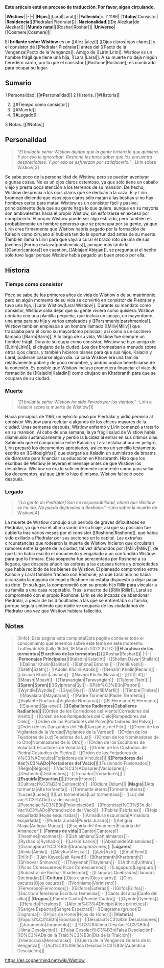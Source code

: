 **Este artículo está en proceso de traducción. Por favor, sigan circulando.**


|**Wistiow**|
|-|-|
|**Hijos**|[[Laral\|Laral]]|
|**Fallecido**|c. ? 1166|
|**Títulos**|Consistor|
|**Residencia**|[[Piedralar\|Piedralar]]|
|**Nacionalidad**|[[De Alezkar\|de Alezkar]]|
|**Mundo natal**|[[Roshar\|Roshar]]|
|**Universo**|[[Cosmere\|Cosmere]]|

El **brillante señor Wistiow** es un [[Alezi\|alezi]] [[Ojos claros\|ojos claros]] y el consistor de [[Piedralar\|Piedralar]] antes del [[Pacto de la Venganza\|Pacto de la Venganza]]. Amigo de [[Lirin\|Lirin]], Wistiow es un hombre frágil que tiene una hija, [[Laral\|Laral]]. A su muerte no deja ningún heredero varón, por lo que el consistor [[Roshone\|Roshone]] es nombrado para ocupar su lugar.

## Sumario

1 Personalidad. [[#Personalidad]] 
2 Historia. [[#Historia]] 

2. [[#Tiempo como consistor]] 
2. [[#Muerte]] 
2. [[#Legado]] 


3 Notas. [[#Notas]] 


## Personalidad
>“*El brillante señor Wistiow dejaba que la gente hiciera lo que quisiera. Y por eso lo ignoraban. Roshone les hace saber que los encuentra despreciables. Y por eso se esfuerzan por satisfacerlo.*”
\-Lirin sobre Wistiow[3]


Se sabe poco de la personalidad de Wistiow, pero se pueden aventurar algunas cosas. No es un ojos claros ostentoso, ya que sólo tiene un caballo viejo y presta poca atención a los terrenos de su mansión. De hecho, Wistiow desprecia a los ojos claros que se dedican a la caza. Él y Lirin bromean diciendo que esos ojos claros sólo matan a las bestias si no hay hombres cerca para matar.
Wistiow es un consistor fácil y pasivo; principalmente deja que su gente haga lo que quiera, aunque en su mayoría son ambivalentes hacia el propio Wistiow, sin esforzarse en exceso por complacerlo. El propio Wistiow puede ser algo estirado, pero también es probablemente un hombre generoso que se preocupa por su gente, ya que Lirin cree firmemente que Wistiow habría pagado por la formación de Kaladin como cirujano si hubiera tenido la oportunidad antes de su muerte. También llama a Lirin para que vaya a curar el brazo roto de una de sus jóvenes [[Forma esclava\|parshmenias]], aunque más tarde la [[Cantor\|cantora]] en cuestión, [[Abiajan\|Abiajan]], se pregunta si el hecho sólo tuvo lugar porque Wistiow había pagado un buen precio por ella.

## Historia
### Tiempo como consistor
Poco se sabe de los primeros años de vida de Wistiow o de su matrimonio, pero en algún momento de su vida se convirtió en consistor de Piedralar y tuvo una hija, [[Laral Wistiow\|Laral Wistiow]]. Durante su mandato como consistor, Wistiow solía dejar que su gente viviera como quisiera. Wistiow contaba con una plantilla pequeña, que incluía un lacayo, un mayordomo, una ama para su hija y varios empleados y [[Parshmenio\|parshmenios]]. Wistiow también empleaba a un hombre llamado [[Miliv\|Miliv]] que trabajaba para él como su mayordomo principal, así como a un cocinero llamado [[Barm\|Barm]]. A lo largo de su vida, Wistiow fue siempre un hombre frágil.
Durante su etapa como consistor, Wistiow se hizo amigo de [[Lirin\|Lirin]], el cirujano de la ciudad. Los dos bromeaban a menudo sobre otros ojos claros, y también hicieron planes para que sus hijos, Kaladin y Laral, pudieran casarse algún día. La casa Wistiow era una familia relativamente pobre y de poco renombre, y ambos podían beneficiarse de la conexión. Es posible que Wistiow incluso prometiera financiar el viaje de formación de [[Kaladin\|Kaladin]] como cirujano en Kharbranth para que se ocupara de su ciudad.

### Muerte
>“*El brillante señor Wistiow ha sido llevado por los vientos.*”
\-Lirin a Kaladin sobre la muerte de Wistiow[1]


Hacia principios de 1166, un ejército pasó por Piedralar y pidió permiso al consistor Wistiow para reclutar a algunos de los chicos mayores de la ciudad. Unas semanas después, Wistiow enfermó y Lirin comenzó a tratarlo en su mansión. Al cabo de una semana, la ya frágil salud de Wistiow había disminuido sustancialmente y perdió la lucidez al entrar en sus últimos días. Sabiendo que el compromiso entre Kaladin y Laral estaba ahora en peligro, Lirin preparó los documentos apropiados, así como un sencillo testamento escrito en [[Glifos\|glifos]] que otorgaría a Kaladin un suministro de broams de diamante para financiar su educación en Kharbranth. Hizo que los escribas de Wistiow le leyeran el mensaje antes de que Wistiow los despidiera. Wistiow no era lo suficientemente coherente como para sellar los documentos, así que Lirin lo hizo él mismo. Wistiow falleció poco después.

### Legado
>“*[La gente de Piedralar] Son mi responsabilidad, ahora que Wistiow se ha ido. No puedo dejárselos a Roshone.*”
\-Lirin sobre la muerte de Wistiow[4]


La muerte de Wistiow condujo a un período de graves dificultades en Piedralar, ya que era el último varón de su linaje, así que su posición fue cubierta tras varios meses por el consistor [[Roshone\|Roshone]], que había sido exiliado a Piedralar por sus acciones en la capital. Las extrañas circunstancias que rodearon la muerte de Wistiow hicieron que circularan rumores entre la gente de la ciudad, tal vez difundidos por [[Miliv\|Miliv]], de que Lirin había escrito el documento y engañado a un confundido Wistiow para que lo firmara. Esta sospecha fue acrecentada por Roshone a su llegada, que deseaba añadir las esferas a las escasas tierras y propiedades que había recibido de los bienes de Wistiow. El planeado compromiso entre Kaladin y Laral también fracasó con Roshone, ya que Laral aún no había alcanzado la mayoría de edad y Roshone no estaba dispuesto a dejar pasar su dote. En su lugar, la comprometió con su propio hijo Rillir para vincular a su familia a una casa respetable. Tras la muerte de [[Rillir\|Rillir]], Laral se comprometió con el propio Roshone. Lirin se vio incapaz de abandonar Piedralar, a pesar de las dificultades a las que se enfrentaba su familia, porque seguía sintiendo que nadie se ocuparía de los ciudadanos de Piedralar una vez que Wistiow hubiera fallecido.

## Notas



> [!info] ¡Esta página está completa!Esta página contiene todo el conocimiento que tenemos sobre este tema en este momento.
Truthwatch3r (talk) 16:56, 18 March 2022 (UTC)
|**[[El archivo de las tormentas\|El archivo de las tormentas]] (**[[Roshar\|Roshar]]**)**|
|-|-|
|**Personajes Principales**|[[Kaladin\|Kaladin]] · [[Shallan Davar\|Shallan]] · [[Dalinar Kholin\|Dalinar]] · [[Eshonai\|Eshonai]] · [[Venli\|Venli]] · [[Szeth\|Szeth]] · [[Adolin Kholin\|Adolin]] · [[Renarin Kholin\|Renarin]] · [[Jasnah Kholin\|Jasnah]] · [[Navani Kholin\|Navani]] · [[Lift\|Lift]] · [[Moash\|Moash]] · [[Taravangian\|Taravangian]] · [[Talenel\|Taln]]|
|**[[Spren\|Spren]]**|[[Sylphrena\|Syl]] · [[Patr%C3%B3n\|Patrón]] · [[Wyndle\|Wyndle]] · [[Glys\|Glys]] · [[Marfil\|Marfil]] · [[Timbre\|Timbre]] · [[Mayalaran\|Mayalaran]] · [[Padre Tormenta\|Padre Tormenta]] · [[Vigilante Nocturna\|Vigilante Nocturna]] · [[El Hermano\|El Hermano]] · [[Sja-anat\|Sja-anat]]|
|**[[Caballeros Radiantes\|Caballeros Radiantes]]**|[[Orden de los Corredores del Viento\|Corredores del Viento]] · [[Orden de los Rompedores del Cielo\|Rompedores del Cielo]] · [[Orden de los Portadores del Polvo\|Portadores del Polvo]] · [[Orden de los Danzantes del Filo\|Danzantes del Filo]] · [[Orden de los Vigilantes de la Verdad\|Vigilantes de la Verdad]] · [[Orden de los Tejedores de Luz\|Tejedores de Luz]] · [[Orden de los Nominadores de lo Otro\|Nominadores de lo Otro]] · [[Orden de los Escultores de Voluntad\|Escultores de Voluntad]] · [[Orden de los Custodios de Piedra\|Custodios de Piedra]] · [[Orden de los Forjadores de V%C3%ADnculos\|Forjadores de Vínculos]]|
|**[[Portadores del Vac%C3%ADo\|Portadores del Vacío]]**|[[Fusionado\|Fusionados]] · [[Regio\|Regios]] · [[Vac%C3%ADospren\|Vacíospren]] · [[Deshecho\|Deshechos]] · [[Tronador\|Tronadores]]|
|**[[Esquirla\|Esquirlas]]**|[[Honor\|Honor]] · [[Cultivaci%C3%B3n\|Cultivación]] · [[Odium\|Odium]]|
|**Magia**|[[Alta tormenta\|Alta tormenta]] · [[Tormenta eterna\|Tormenta eterna]] · [[Luces\|Luces]] ([[Luz tormentosa\|Luz tormentosa]] · [[Luz del vac%C3%ADo\|Luz del vacío]]) · [[Potenciaci%C3%B3n\|Potenciación]] · [[Potenciaci%C3%B3n del Vac%C3%ADo\|Potenciación del Vacío]] · [[Fabrial\|Fabriales]] · [[Hoja esquirlada\|Hojas esquirladas]] · [[Armadura esquirlada\|Armadura esquirlada]] · [[Puerta Jurada\|Puerta Jurada]] · [[Antigua Magia\|Antigua Magia]] · [[Esquirla del Amanecer\|Esquirla del Amanecer]]|
|**Formas de vida**|[[Cantor\|Cantores]] · [[Insomne\|Insomnes]] · [[Siah aimiano\|Siah aimianos]] · [[Ryshadio\|Ryshadio]] · [[Larkin\|Larkin]] · [[Abismoide\|Abismoides]] · [[Grancaparaz%C3%B3n\|Grancaparazones]]|
|**Lugares**|[[Aimia\|Aimia]] · [[Alezkar\|Alezkar]] · [[Azir\|Azir]] · [[Emul\|Emul]] · [[Iri\|Iri]] · [[Jah Keved\|Jah Keved]] · [[Kharbranth\|Kharbranth]] · [[Shinovar\|Shinovar]] · [[Thaylenah\|Thaylenah]] · [[Urithiru\|Urithiru]] · [[Picos Comecuernos\|Picos Comecuernos]] · [[Lagopuro\|Lagopuro]] · [[Subastral de Roshar\|Shadesmar]] · [[Llanuras Quebradas\|Llanuras Quebradas]]|
|**Cultura**|[[Ojos claros\|Ojos claros]] · [[Ojos oscuros\|Ojos oscuros]] · [[Vorinismo\|Vorinismo]] · [[Fervoroso\|Fervorosos]] · [[Esferas\|Esferas]] · [[Glifos\|Glifos]] · [[Escritura femenina\|Escritura femenina]] · [[Canto del alba\|Canto del alba]]|
|**Grupos**|[[Puente Cuatro\|Puente Cuatro]] · [[Oyente\|Oyentes]] · [[Heraldo\|Heraldos]] · [[Alto pr%C3%ADncipe\|Altos príncipes]] · [[Sangre Espectral\|Sangre Espectral]] · [[Diagrama (grupo)\|El Diagrama]] · [[Hijos de Honor\|Hijos de Honor]]|
|**Historia**|[[Expulsi%C3%B3n\|Expulsión]] · [[Desolaci%C3%B3n\|Desolaciones]] · [[Juramento\|Juramento]] · [[%C3%9Altima Desolaci%C3%B3n\|Última Desolación]] · [[Falsa Desolaci%C3%B3n\|Falsa Desolación]] · [[D%C3%ADa de la Traici%C3%B3n\|Día de la Traición]] · [[Hierocracia\|Hierocracia]] · [[Guerra de la Venganza\|Guerra de la Venganza]] · [[Aut%C3%A9ntica Desolaci%C3%B3n\|Auténtica Desolación]]|



https://es.coppermind.net/wiki/Wistiow